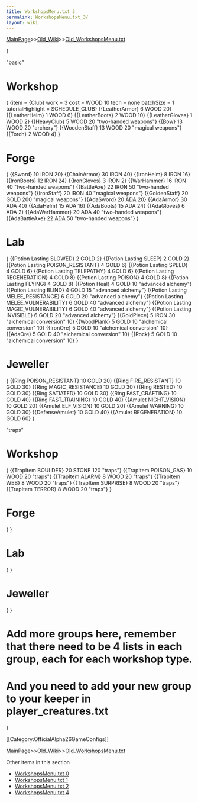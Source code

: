```yaml
---
title: WorkshopsMenu.txt 3
permalink: WorkshopsMenu.txt_3/
layout: wiki
---
```


[MainPage](/keeperrl_wiki/ "wikilink")>>[Old_Wiki](/keeperrl_wiki/Old_Wiki "wikilink")>>[Old_WorkshopsMenu.txt](/keeperrl_wiki/Old_WorkshopsMenu.txt "wikilink")

 {
   
 &quot;basic&quot;
 
 # Workshop
 {
  {item = {Club}    work = 3 cost = WOOD 10    tech = none      batchSize = 1    tutorialHighlight = SCHEDULE_CLUB}
  {{LeatherArmor}          6        WOOD 20}
  {{LeatherHelm}           1        WOOD 6}
  {{LeatherBoots}          2        WOOD 10}
  {{LeatherGloves}         1        WOOD 2}
  {{HeavyClub}             5        WOOD 20      &quot;two-handed weapons&quot;}
  {{Bow}                   13       WOOD 20      &quot;archery&quot;}
  {{WoodenStaff}           13       WOOD 20      &quot;magical weapons&quot;}
  {{Torch}                 2        WOOD 4}
 }

 # Forge
 {
  {{Sword}                 10       IRON 20}
  {{ChainArmor}            30       IRON 40}
  {{IronHelm}              8        IRON 16}
  {{IronBoots}             12       IRON 24}
  {{IronGloves}            3        IRON 2}
  {{WarHammer}             16       IRON 40      &quot;two-handed weapons&quot;}
  {{BattleAxe}             22       IRON 50      &quot;two-handed weapons&quot;}
  {{IronStaff}             20       IRON 40      &quot;magical weapons&quot;}
  {{GoldenStaff}           20       GOLD 200     &quot;magical weapons&quot;}
  {{AdaSword}              20       ADA 20}
  {{AdaArmor}              30       ADA 40}
  {{AdaHelm}               15       ADA 16}
  {{AdaBoots}              15       ADA 24}
  {{AdaGloves}             6        ADA 2}
  {{AdaWarHammer}          20       ADA 40       &quot;two-handed weapons&quot;}
  {{AdaBattleAxe}          22       ADA 50       &quot;two-handed weapons&quot;}
 }

 # Lab
 {
  {{Potion Lasting SLOWED}               2        GOLD 2}
  {{Potion Lasting SLEEP}                2        GOLD 2}
  {{Potion Lasting POISON_RESISTANT}     4        GOLD 6}
  {{Potion Lasting SPEED}                4        GOLD 6}
  {{Potion Lasting TELEPATHY}            4        GOLD 6}
  {{Potion Lasting REGENERATION}         4        GOLD 8}
  {{Potion Lasting POISON}               4        GOLD 8}
  {{Potion Lasting FLYING}               4        GOLD 8}
  {{Potion Heal}                         4        GOLD 10      &quot;advanced alchemy&quot;}
  {{Potion Lasting BLIND}                4        GOLD 15      &quot;advanced alchemy&quot;}
  {{Potion Lasting MELEE_RESISTANCE}     6        GOLD 20      &quot;advanced alchemy&quot;}
  {{Potion Lasting MELEE_VULNERABILITY}  6        GOLD 40      &quot;advanced alchemy&quot;}
  {{Potion Lasting MAGIC_VULNERABILITY}  6        GOLD 40      &quot;advanced alchemy&quot;}
  {{Potion Lasting INVISIBLE}            6        GOLD 20      &quot;advanced alchemy&quot;}
  {{GoldPiece}                           5        IRON 30      &quot;alchemical conversion&quot;       10}
  {{WoodPlank}                           5        GOLD 10      &quot;alchemical conversion&quot;       10}
  {{IronOre}                             5        GOLD 10      &quot;alchemical conversion&quot;       10}
  {{AdaOre}                              5        GOLD 40      &quot;alchemical conversion&quot;       10}
  {{Rock}                                5        GOLD 10      &quot;alchemical conversion&quot;       10}
 }

 # Jeweller
 {
  {{Ring POISON_RESISTANT}               10       GOLD 20}
  {{Ring FIRE_RESISTANT}                 10       GOLD 30}
  {{Ring MAGIC_RESISTANCE}               10       GOLD 30}
  {{Ring RESTED}                         10       GOLD 30}
  {{Ring SATIATED}                       10       GOLD 30}
  {{Ring FAST_CRAFTING}                  10       GOLD 40}
  {{Ring FAST_TRAINING}                  10       GOLD 40}
  {{Amulet NIGHT_VISION}                 10       GOLD 20}
  {{Amulet ELF_VISION}                   10       GOLD 20}
  {{Amulet WARNING}                      10       GOLD 30}
  {{DefenseAmulet}                       10       GOLD 40}
  {{Amulet REGENERATION}                 10       GOLD 60}
 }

 &quot;traps&quot;
 # Workshop
 {
  {{TrapItem BOULDER}      20       STONE 120    &quot;traps&quot;}
  {{TrapItem POISON_GAS}   10       WOOD 20      &quot;traps&quot;}
  {{TrapItem ALARM}        8        WOOD 20      &quot;traps&quot;}
  {{TrapItem WEB}          8        WOOD 20      &quot;traps&quot;}
  {{TrapItem SURPRISE}     8        WOOD 20      &quot;traps&quot;}
  {{TrapItem TERROR}       8        WOOD 20      &quot;traps&quot;}
 }
 
 # Forge
 {
 }
 
 # Lab
 {
 }
 
 # Jeweller
 {
 }
 
 # Add more groups here, remember that there need to be 4 lists in each group, each for each workshop type.
 # And you need to add your new group to your keeper in player_creatures.txt


 }


[[Category:OfficialAlpha26GameConfigs]]

[MainPage](/keeperrl_wiki/ "wikilink")>>[Old_Wiki](/keeperrl_wiki/Old_Wiki "wikilink")>>[Old_WorkshopsMenu.txt](/keeperrl_wiki/Old_WorkshopsMenu.txt "wikilink")

Other items in this section
-    [WorkshopsMenu.txt 0](/keeperrl_wiki/WorkshopsMenu.txt_0 "wikilink")
-    [WorkshopsMenu.txt 1](/keeperrl_wiki/WorkshopsMenu.txt_1 "wikilink")
-    [WorkshopsMenu.txt 2](/keeperrl_wiki/WorkshopsMenu.txt_2 "wikilink")
-    [WorkshopsMenu.txt 4](/keeperrl_wiki/WorkshopsMenu.txt_4 "wikilink")
